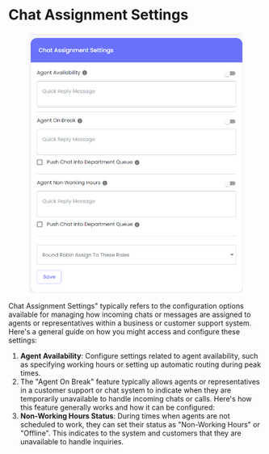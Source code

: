 # Chat Assignment Settings

<figure><img src=".gitbook/assets/image (1) (1) (1) (1) (1) (1).png" alt=""><figcaption></figcaption></figure>

Chat Assignment Settings" typically refers to the configuration options available for managing how incoming chats or messages are assigned to agents or representatives within a business or customer support system. Here's a general guide on how you might access and configure these settings:

1. **Agent Availability**: Configure settings related to agent availability, such as specifying working hours or setting up automatic routing during peak times.
2. The "Agent On Break" feature typically allows agents or representatives in a customer support or chat system to indicate when they are temporarily unavailable to handle incoming chats or calls. Here's how this feature generally works and how it can be configured:
3. **Non-Working Hours Status**: During times when agents are not scheduled to work, they can set their status as "Non-Working Hours" or "Offline". This indicates to the system and customers that they are unavailable to handle inquiries.

